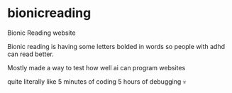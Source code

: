 # bionicreading
Bionic Reading website

Bionic reading is having some letters bolded in words so people with adhd can read better. 

Mostly made a way to test how well ai can program websites


quite literally like 5 minutes of coding 5 hours of debugging 💀
